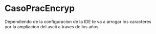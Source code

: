 # CasoPracEncryp
Dependiendo de la configuracion de la IDE te va a arrogar los caracteres por la ampliacion del ascii a traves de los años
